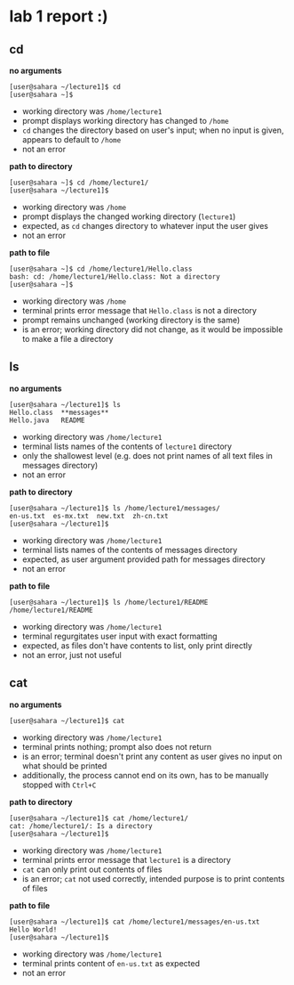 # lab 1 report :)

## cd

**no arguments**
```
[user@sahara ~/lecture1]$ cd
[user@sahara ~]$ 
```
* working directory was ```/home/lecture1```
* prompt displays working directory has changed to ```/home```
* ```cd``` changes the directory based on user's input; when no input is given, appears to default to ```/home```
* not an error

**path to directory**
```
[user@sahara ~]$ cd /home/lecture1/
[user@sahara ~/lecture1]$
```
* working directory was ```/home```
* prompt displays the changed working directory (```lecture1```)
* expected, as ```cd``` changes directory to whatever input the user gives
* not an error

**path to file**
```
[user@sahara ~]$ cd /home/lecture1/Hello.class
bash: cd: /home/lecture1/Hello.class: Not a directory
[user@sahara ~]$
```
* working directory was ```/home```
* terminal prints error message that ```Hello.class``` is not a directory
* prompt remains unchanged (working directory is the same)
* is an error; working directory did not change, as it would be impossible to make a file a directory

## ls

**no arguments**
```
[user@sahara ~/lecture1]$ ls
Hello.class  **messages**
Hello.java   README
```
* working directory was ```/home/lecture1```
* terminal lists names of the contents of ```lecture1``` directory
* only the shallowest level (e.g. does not print names of all text files in messages directory)
* not an error

**path to directory**
```
[user@sahara ~/lecture1]$ ls /home/lecture1/messages/
en-us.txt  es-mx.txt  new.txt  zh-cn.txt
[user@sahara ~/lecture1]$
```
* working directory was ```/home/lecture1```
* terminal lists names of the contents of messages directory
* expected, as user argument provided path for messages directory
* not an error

**path to file**
```
[user@sahara ~/lecture1]$ ls /home/lecture1/README 
/home/lecture1/README
```
* working directory was ```/home/lecture1```
* terminal regurgitates user input with exact formatting
* expected, as files don't have contents to list, only print directly
* not an error, just not useful

## cat

**no arguments**
```
[user@sahara ~/lecture1]$ cat

```
* working directory was ```/home/lecture1```
* terminal prints nothing; prompt also does not return
* is an error; terminal doesn't print any content as user gives no input on what should be printed
* additionally, the process cannot end on its own, has to be manually stopped with ```Ctrl+C```

**path to directory**
```
[user@sahara ~/lecture1]$ cat /home/lecture1/
cat: /home/lecture1/: Is a directory
[user@sahara ~/lecture1]$
```
* working directory was ```/home/lecture1```
* terminal prints error message that ```lecture1``` is a directory
* ```cat``` can only print out contents of files
* is an error; ```cat``` not used correctly, intended purpose is to print contents of files

**path to file**
```
[user@sahara ~/lecture1]$ cat /home/lecture1/messages/en-us.txt
Hello World!
[user@sahara ~/lecture1]$
```
* working directory was ```/home/lecture1```
* terminal prints content of ```en-us.txt``` as expected
* not an error

